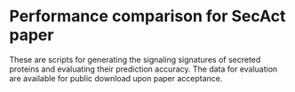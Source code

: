 # Performance comparison for SecAct paper

These are scripts for generating the signaling signatures of secreted proteins and evaluating their prediction accuracy. 
The data for evaluation are available for public download upon paper acceptance. 
